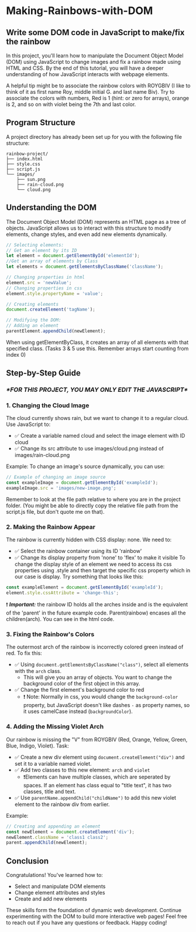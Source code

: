 # Making-Rainbows-with-DOM

## Write some DOM code in JavaScript to make/fix the rainbow

In this project, you'll learn how to manipulate the Document Object Model (DOM) using JavaScript to change images and fix a rainbow made using HTML and CSS. By the end of this tutorial, you will have a deeper understanding of how JavaScript interacts with webpage elements. 

A helpful tip might be to associate the rainbow colors with ROYGBIV (I like to think of it as first name Roy, middle initial G. and last name Biv). Try to associate the colors with numbers, Red is 1 (hint: or zero for arrays), orange is 2, and so on with violet being the 7th and last color.

## Program Structure

A project directory has already been set up for you with the following file structure:
```plaintext
rainbow-project/
├── index.html
├── style.css
├── script.js
└── images/
    ├── sun.png
    ├── rain-cloud.png
    └── cloud.png
```

## Understanding the DOM

The Document Object Model (DOM) represents an HTML page as a tree of objects. JavaScript allows us to interact with this structure to modify elements, change styles, and even add new elements dynamically.

```javascript
// Selecting elements:
// Get an element by its ID
let element = document.getElementById('elementId');
//Get an array of elements by Class
let elements = document.getElementsByClassName('className');

// Changing properties in html
element.src = 'newValue';
// Changing properties in css
element.style.propertyName = 'value';

// Creating elements
document.createElement('tagName');

// Modifying the DOM:
// Adding an element
parentElement.appendChild(newElement);
```
When using getElementByClass, it creates an array of all elements with that specified class. (Tasks 3 & 5 use this. Remember arrays start counting from index 0)

## Step-by-Step Guide

### *\**FOR THIS PROJECT, YOU MAY ONLY EDIT THE JAVASCRIPT*\**

### 1. Changing the Cloud Image

The cloud currently shows rain, but we want to change it to a regular cloud. Use JavaScript to:
- ✅ Create a variable named cloud and select the image element with ID cloud
- ✅ Change its src attribute to use images/cloud.png instead of images/rain-cloud.png

Example:
To change an image's source dynamically, you can use:
```javascript
// Example of changing an image source
const exampleImage = document.getElementById('exampleId');
exampleImage.src = 'images/new-image.png';
```
Remember to look at the file path relative to where you are in the project folder. 
(You might be able to directly copy the relative file path from the script.js file, but don't quote me on that).

### 2. Making the Rainbow Appear

The rainbow is currently hidden with CSS display: none. We need to:
- ✅ Select the rainbow container using its ID 'rainbow'
- ✅ Change its display property from 'none' to 'flex' to make it visible
To change the display style of an element we need to access its css properties using .style and then target the specific css property which in our case is display.
Try something that looks like this:
```js
const exampleElement = document.getElementById('exampleId');
element.style.cssAttribute = 'change-this';
```
❗ _**Important:**_ the rainbow ID holds all the arches inside and is the equivalent of the 'parent' in the future example code. Parent(rainbow) encases all the children(arch). You can see in the html code.

### 3. Fixing the Rainbow's Colors
The outermost arch of the rainbow is incorrectly colored green instead of red. To fix this:
- ✅ Using `document.getElementsByClassName("class")`, select all elements with the `arch` class.
  - This will give you an array of objects. You want to change the background color of the first object in this array.
- ✅ Change the first element's background color to red
  - ❗ Note: Normally in css, you would change the `background-color` property, but JavaScript doesn't like dashes `-` as property names, so it uses camelCase instead (`backgroundColor`).



### 4. Adding the Missing Violet Arch

Our rainbow is missing the "V" from ROYGBIV (Red, Orange, Yellow, Green, Blue, Indigo, Violet).
Task:
- ✅ Create a new div element using `document.createElement("div")` and set it to a variable named violet.
- ✅ Add two classes to this new element: `arch` and `violet`
  - ❗Elements can have multiple classes, which are seperated by spaces. If an element has class equal to "title text", it has two classes, title and text.
- ✅ Use `parentName.appendChild("childName")` to add this new violet element to the rainbow div from earlier.

Example:
```javascript
// Creating and appending an element
const newElement = document.createElement('div');
newElement.className = 'class1 class2';
parent.appendChild(newElement);
```

## Conclusion

Congratulations! You've learned how to:
- Select and manipulate DOM elements
- Change element attributes and styles
- Create and add new elements
  
These skills form the foundation of dynamic web development. Continue experimenting with the DOM to build more interactive web pages!
Feel free to reach out if you have any questions or feedback. Happy coding!
